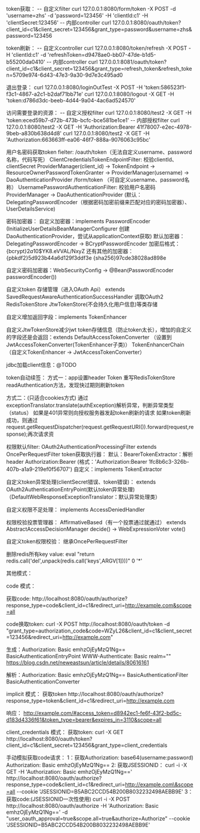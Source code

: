  
 token获取：
 -- 自定义filter
 curl 127.0.0.1:8080/form/token -X POST -d 'username=zhs'  -d 'password=123456' -H 'clientId:c1' -H 'clientSecret:123456'
 -- 内部controller
 curl 127.0.0.1:8080/oauth/token?client_id=c1\&client_secret=123456\&grant_type=password\&username=zhs\&password=123456

 token刷新：
 -- 自定义controller
 curl 127.0.0.1:8080/token/refresh -X POST  -H 'clientId:c1' -d 'refreshToken=d9478ae0-bb07-47de-b1d5-b55200da0410'
 -- 内部controller
 curl 127.0.0.1:8081/oauth/token?client_id=c1\&client_secret=123456\&grant_type=refresh_token\&refresh_token=5709e974-6d43-47e3-9a30-9d7e3c495ad0

 退出登录：
 curl 127.0.0.1:8080/loginOutTest -X POST -H 'token:586523f1-f3c1-4867-a2c1-b2daf71bb71e'
 curl 127.0.0.1:8080/logout -X GET -H 'token:d786d3dc-beeb-4d44-9a04-4ac6ad524570'
 
 访问需要登录的资源：
 -- 自定义授权filter
 curl 127.0.0.1:8080/test2 -X GET -H 'token:eced59b7-d72b-473b-bcfc-bce581be1ce1'
 -- 内部授权filter
 curl 127.0.0.1:8080/test2 -X GET -H 'Authorization:Bearer 41f78007-e2ec-4978-9beb-a830b638d4d8'
 curl 127.0.0.1:8080/test2 -X GET -H 'Authorization:663663ff-ea06-46f7-888a-9076063c95bc'

 
用户名密码获取token fielter: 
/oauth/token（无法自定义username、password名称，代码写死）
ClientCredentialsTokenEndpointFilter: 校验clientId、clientSecret
  ProviderManager(client_id) -> TokenEndpoint -> ResourceOwnerPasswordTokenGranter -> ProviderManager(username) -> DaoAuthenticationProvider
/form/token （可自定义username、password名称）
UsernamePasswordAuthenticationFilter: 校验用户名密码
  ProviderManager -> DaoAuthenticationProvider (默认：DelegatingPasswordEncoder（根据密码加密前缀来匹配对应的密码加密器）、UserDetailsService)

密码加密器： 
自定义加密器：implements PasswordEncoder (InitializeUserDetailsBeanManagerConfigurer 创建DaoAuthenticationProvider，尝试从applicationContext获取)
默认加密器：DelegatingPasswordEncoder -> BCryptPasswordEncoder
 加密后格式：{bcrypt}$2a$10$YK8.eVVAL/NxyZ
 还有其他的加密器：
 {pbkdf2}5d923b44a6d129f3ddf3e
 {sha256}97cde38028ad898e
 
自定义密码加密器：WebSecurityConfig -> @Bean(PasswordEncoder passwordEncoder())
 
自定义token 存储管理（进入OAuth Api） extends SavedRequestAwareAuthenticationSuccessHandler 调取OAuth2 RedisTokenStore JtwTokenStore(不会持久化用户信息)等类存储

自定义增加返回字段：implements TokenEnhancer

自定义JtwTokenStore减少jwt token存储信息（防止token太长），增加的自定义的字段还是会返回：extends DefaultAccessTokenConverter （设置到JwtAccessTokenConverter(TokenEnhancer子类)）
   TokenEnhancerChain（自定义TokenEnhancer -> JwtAccessTokenConverter）

jdbc加载client信息：@TODO   

token自动续签：
  方式一：app设置header Token
  重写RedisTokenStore  readAuthentication方法，发现快过期则刷新token

  方式二：(只适合cookies方式)
  通过exceptionTranslator.translate(authException)解析异常，判断异常类型（status）
  如果是401异常则向授权服务器发起token刷新的请求
  如果token刷新成功，则通过request.getRequestDispatcher(request.getRequestURI()).forward(request,response);再次请求资



权限默认filter: 
OAuth2AuthenticationProcessingFilter extends OncePerRequestFilter
   token获取执行器：
     默认：BearerTokenExtractor：解析header Authorization:Bearer (格式：'Authorization:Bearer 1fc8b6c3-326b-407b-a1a9-219ef0f56707')
	 自定义：implements TokenExtractor
   	 
	 
   自定义token异常处理(clientSecret错误、token错误)：
     extends OAuth2AuthenticationEntryPoint(默认token异常处理)（DefaultWebResponseExceptionTranslator：默认异常处理类）
	 
   自定义权限不足处理：
      implements AccessDeniedHandler	
   
   权限校验投票管理器：
     AffirmativeBased（有一个投票通过就通过） extends AbstractAccessDecisionManager decide() ->  WebExpressionVoter vote()
	 
自定义token权限校验：
   继承OncePerRequestFilter
 
 
删除redis所有key value:
 eval "return redis.call('del',unpack(redis.call('keys',ARGV[1])))" 0 '*'
 

其他模式： 
 
 
code 模式：
 
 获取code:
 http://localhost:8080/oauth/authorize?response_type=code&client_id=c1&redirect_uri=http://example.com&scope=all
 
 code换取token:
 curl -X POST http://localhost:8080/oauth/token -d "grant_type=authorization_code&code=WZyL26&client_id=c1&client_secret=123456&redirect_uri=http://example.com"  
 
 生成：Authorization: Basic emhzOjEyMzQ1Ng==
 BasicAuthenticationEntryPoint WWW-Authenticate: Basic realm=""
     https://blog.csdn.net/neweastsun/article/details/80616161
 
 解析：Authorization: Basic emhzOjEyMzQ1Ng==
 BasicAuthenticationFilter BasicAuthenticationConverter
 
implicit 模式：
  获取token
  http://localhost:8080/oauth/authorize?response_type=token&client_id=c1&redirect_uri=http://example.com
 
  响应：
  http://example.com/#access_token=d8942ec1-fe6f-43f2-bd5c-d183d4336f61&token_type=bearer&expires_in=3110&scope=all
 
 
client_credentials 模式：
  获取token: 
  curl -X GET http://localhost:8080/oauth/token?client_id=c1\&client_secret=123456\&grant_type=client_credentials
  

手动模拟获取code请求：
  1：获取Authorization:  base64(username:password)
     Authorization: Basic emhzOjEyMzQ1Ng==
  2: 获取JSESSIONID：
     curl -i -X GET -H 'Authorization: Basic emhzOjEyMzQ1Ng==' http://localhost:8080/oauth/authorize?response_type=code\&client_id=c1\&redirect_uri=http://example.com\&scope=all  --cookie 'JSESSIONID=B5ABC2CCD54B200B8032232498AEBB9E'
  3：获取code:(JSESSIONID一次性使用)
     curl -i -X POST http://localhost:8080/oauth/authorize  -H 'Authorization: Basic emhzOjEyMzQ1Ng==' -d "user_oauth_approval=true&scope.all=true&authorize=Authorize" --cookie 'JSESSIONID=B5ABC2CCD54B200B8032232498AEBB9E'
